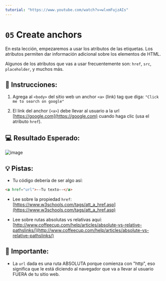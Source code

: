 ```yaml
---
tutorial: "https://www.youtube.com/watch?v=wlxmFujzAIs"
---
```

# `05` Create anchors 

En esta lección, empezaremos a usar los atributos de las etiquetas. Los atributos permiten dar información adicional sobre los elementos de HTML.

Algunos de los atributos que vas a usar frecuentemente son: `href`, `src`, `placeholder`, y muchos más.

## 📝 Instrucciones:

1. Agrega al `<body>` del sitio web un anchor `<a>` (link) tag que diga: `"Click me to search on google"`

2. El link del anchor (`<a>`) debe llevar al usuario a la url [https://google.com](https://google.com) cuando haga clic (usa el atributo `href`).

## 💻 Resultado Esperado:

![image](../../.learn/assets/05-create-anchors.png)

## 💡 Pistas:

+ Tu código debería de ser algo así:

```md
<a href="url">--Tu texto--</a>
```

+ Lee sobre la propiedad `href`: [https://www.w3schools.com/tags/att_a_href.asp](https://www.w3schools.com/tags/att_a_href.asp)

+ Lee sobre rutas absolutas vs relativas aquí: [http://www.coffeecup.com/help/articles/absolute-vs-relative-pathslinks/](http://www.coffeecup.com/help/articles/absolute-vs-relative-pathslinks/)


## 🔎 Importante:

+ La `url` dada es una ruta ABSOLUTA porque comienza con "http", eso significa que le está diciendo al navegador que va a llevar al usuario FUERA de tu sitio web.